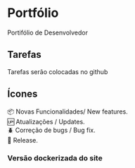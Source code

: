# Portfólio

Portifólio de Desenvolvedor
## Tarefas

Tarefas serão colocadas no github

## Ícones


:package: Novas Funcionalidades/ New features.  
:up: Atualizações / Updates.  
:beetle: Correção de bugs / Bug fix.  
:checkered_flag: Release.  

### Versão dockerizada do site